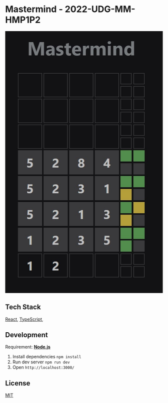 # Mastermind - 2022-UDG-MM-HMP1P2
![Screenshot](screenshot.jpg)
## Tech Stack
[React](https://reactjs.org/),
[TypeScript](https://typescriptlang.org/),
## Development
Requirement: [**Node.js**](https://nodejs.org/)
1. Install dependencies `npm install`
2. Run dev server `npm run dev`
3. Open `http://localhost:3000/`
## License
[MIT](LICENSE)
